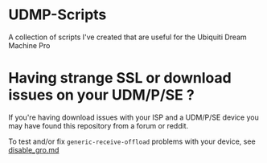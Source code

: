 # UDMP-Scripts
A collection of scripts I've created that are useful for the Ubiquiti Dream Machine Pro

# Having strange SSL or download issues on your UDM/P/SE ?

If you're having download issues with your ISP and a UDM/P/SE device you may have found this repository from a forum or reddit.

To test and/or fix `generic-receive-offload` problems with your device, see [disable_gro.md](./disable_gro.md)
